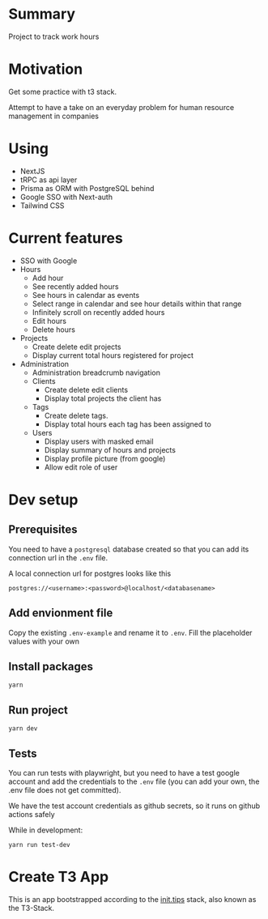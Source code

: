 # Summary

Project to track work hours

# Motivation

Get some practice with t3 stack.

Attempt to have a take on an everyday problem for human resource management in companies

# Using

- NextJS
- tRPC as api layer
- Prisma as ORM with PostgreSQL behind
- Google SSO with Next-auth
- Tailwind CSS

# Current features

- SSO with Google
- Hours
  - Add hour
  - See recently added hours
  - See hours in calendar as events
  - Select range in calendar and see hour details within that range
  - Infinitely scroll on recently added hours
  - Edit hours
  - Delete hours
- Projects
  - Create delete edit projects
  - Display current total hours registered for project
- Administration
  - Administration breadcrumb navigation
  - Clients
    - Create delete edit clients
    - Display total projects the client has
  - Tags
    - Create delete tags.
    - Display total hours each tag has been assigned to
  - Users
    - Display users with masked email
    - Display summary of hours and projects
    - Display profile picture (from google)
    - Allow edit role of user

# Dev setup

## Prerequisites

You need to have a `postgresql` database created so that you can add its connection url in the `.env` file.

A local connection url for postgres looks like this

`postgres://<username>:<password>@localhost/<databasename>`

## Add envionment file

Copy the existing `.env-example` and rename it to `.env`. Fill the placeholder values with your own

## Install packages

```shell
yarn
```

## Run project

```shell
yarn dev
```

## Tests

You can run tests with playwright, but you need to have a test google account and add the credentials to the `.env` file (you can add your own, the .env file does not get committed).

We have the test account credentials as github secrets, so it runs on github actions safely

While in development:

```shell
yarn run test-dev
```

# Create T3 App

This is an app bootstrapped according to the [init.tips](https://init.tips) stack, also known as the T3-Stack.
